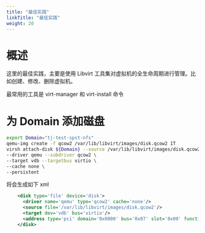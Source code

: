 ```yaml
---
title: "最佳实践"
linkTitle: "最佳实践"
weight: 20
---
```


# 概述

这里的最佳实践，主要是使用 Libvirt 工具集对虚拟机的全生命周期进行管理。比如创建、修改、删除虚拟机。

最常用的工具是 virt-manager 和 virt-install 命令


# 为 Domain 添加磁盘

```bash
export Domain="tj-test-spst-nfs"
qemu-img create -f qcow2 /var/lib/libvirt/images/disk.qcow2 1T
virsh attach-disk ${Domain} --source /var/lib/libvirt/images/disk.qcow2 \
--driver qemu --subdriver qcow2 \
--target vdb --targetbus virtio \
--cache none \
--persistent
```

将会生成如下 xml

```xml
    <disk type='file' device='disk'>
      <driver name='qemu' type='qcow2' cache='none'/>
      <source file='/var/lib/libvirt/images/disk.qcow2'/>
      <target dev='vdb' bus='virtio'/>
      <address type='pci' domain='0x0000' bus='0x07' slot='0x00' function='0x0'/>
    </disk>
```